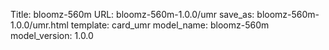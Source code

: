 Title: bloomz-560m
URL: bloomz-560m-1.0.0/umr
save_as: bloomz-560m-1.0.0/umr.html
template: card_umr
model_name: bloomz-560m
model_version: 1.0.0

